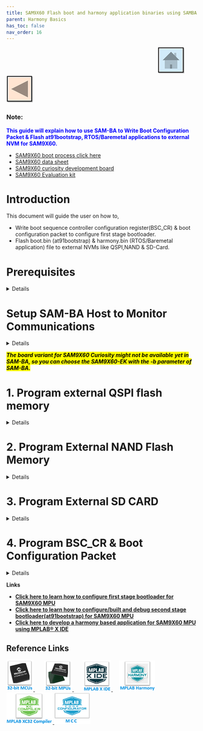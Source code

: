 ```yaml
---
title: SAM9X60 Flash boot and harmony application binaries using SAMBA 
parent: Harmony Basics
has_toc: false
nav_order: 16
---
```


&nbsp;&nbsp;&nbsp;&nbsp;&nbsp;&nbsp;&nbsp;&nbsp;&nbsp;&nbsp;&nbsp;&nbsp;&nbsp;&nbsp;&nbsp;&nbsp;&nbsp;&nbsp;&nbsp;&nbsp;&nbsp;&nbsp;&nbsp;&nbsp;&nbsp;&nbsp;&nbsp;&nbsp; &nbsp;&nbsp;&nbsp;&nbsp;&nbsp;&nbsp;&nbsp;&nbsp;&nbsp;&nbsp;&nbsp;&nbsp;&nbsp;&nbsp;&nbsp;&nbsp;&nbsp;&nbsp;&nbsp;&nbsp;&nbsp;&nbsp;&nbsp;&nbsp;&nbsp;&nbsp;&nbsp;&nbsp;&nbsp;&nbsp;&nbsp;&nbsp;&nbsp;&nbsp;&nbsp;&nbsp;&nbsp;&nbsp;&nbsp;&nbsp;&nbsp;&nbsp;&nbsp;&nbsp;&nbsp;&nbsp;&nbsp;&nbsp;&nbsp;&nbsp;&nbsp;&nbsp;&nbsp;&nbsp;&nbsp;&nbsp;&nbsp;&nbsp;&nbsp;&nbsp;&nbsp;&nbsp;&nbsp;&nbsp;&nbsp;&nbsp;&nbsp;&nbsp;&nbsp;&nbsp;&nbsp;&nbsp;[<img src="../../r_images/quick_home.png" title="Home">](../../../readme.md) [<img src="../../r_images/quick_back.png"  title="Back">](../readme.md)


### Note:
<span style="color:blue"> **This guide will explain how to use SAM-BA to  Write Boot Configuration Packet & Flash at91bootstrap, RTOS/Baremetal applications to external NVM for SAM9X60.**</span>
- [SAM9X60 boot process click here](https://www.microchip.com/en-us/education/developer-help/learn-products/mcu-mpu/32bit-mpu/sam9x60-boot-process)
- [SAM9X60 data sheet](https://www.microchip.com/en-us/product/SAM9X60)
- [SAM9X60 curiosity development board ](https://www.microchip.com/en-us/development-tool/EV40E67A)
- [SAM9X60 Evaluation kit ](https://www.microchip.com/en-us/development-tool/dt100126)

# Introduction
This document will guide the user on how to, 
  * Write boot sequence controller configuration register(BSC_CR) & boot configuration packet to configure first stage bootloader.
  * Flash boot.bin (at91bootstrap) & harmony.bin (RTOS/Baremetal application) file to external NVMs like QSPI,NAND & SD-Card.

# Prerequisites
<details>
  <summary> Details
</summary>   <br>

* Familiar with the features of the SAM9X60_board (board can be evaluation Kit or Curiosity board) and understanding about the jumpers & Connectors in the board.
* Install SAM-BA tool on your windows host PC.
  * To Download the latest version of SAM-BA tool for Windows [click this link](https://www.microchip.com/en-us/development-tool/SAM-BA-In-system-Programmer).
  * Download the ZIP file and unzip it into a working directory of your choice.
  * Add the SAM-BA directory path to the environment variables.
    * To do this from your PC --> Open the Start Search, type in “env”.
    * Choose “Edit the system environment variables” --> Click "Environment Variables" --> "System Variables" --> add SAM-BA directory path to path variables.
      <img src = "images/7.png" align="middle">
  * Once the SAM-BA Host program has been installed, the execution of the application is from the Windows command prompt.
  * Now open Windows command prompt and enter the below command to ensure sam-ba is installed properly.<br>
    ***sam-ba -v***<br>
	<img src = "images/5a.png" align="middle">

* [Refer this link](../sam9x60_configure_second_stage_bootloader/readme.md) to configure and build the at91bootstrap to load the application from the user preferred NVM like QSPI, NAND or SDCard.
  
  **Note:** This resultant at91bootstrap file (boot.bin) built with the preferred NVM configuration only to be used here.
* [Refer this link](../sam9x60_configure_second_stage_bootloader/readme.md) to build harmony application.
</details> 

# Setup SAM-BA Host to Monitor Communications 
<details>
  <summary> Details
</summary>   <br>
In this section you will establish SAM-BA Host Application communications with the target’s (SAM9X60) SAM-BA Monitor. Then you will use the SAM-BA Host Applet (qspiflash) to erase and then write the boot.bin (at91bootstrap) and harmony.bin (MPLAB Harmony 3 application) binary images to NOR Flash Memory. 
<br>

Step 1: To communicate with the SAM-BA Monitor on the target, you must have installed the SAM-BA Host on a Host Computer. 

Step 2: Ensure there is no SD memory card inserted.

Step 3: Power the board by connecting a Micro-B USB cable to USBA port (J7) on the SAM9X60-EK or (J1) on the SAM9X60 Curiosity Development Board.

Step 4: Establish UART serial communication with PC through J24 on SAM9X60 Evaluation Kit or J11 on SAM9X60 Curiosity Development Board.

Step 5: Open Disable boot Jumper(J13) on SAM9X60 Evaluation Kit or Open the J4 NAND boot jumper on SAM9X60 Curiosity Development Board.

Step 6:
  * If you are using SAM9X60 Evaluation Kit follow these steps:
    * 5.1. Push and hold the "DIS_BOOT" button.(This disables booting from the onboard memories - NAND and NOR(QSPI) flash Memory)
	* 5.2. Reset the board by pressing and then releasing the reset "nRST" button.
    * 5.3. Release the "DIS_BOOT" button.

  * If you are using SAM9X60 Curiosity Development Board follow these steps:
    * 5.1. Open the J4 NAND boot jumper.(This disables booting from the NAND flash Memory)
	* 5.2. Reset the board by pressing and then releasing the reset "RESET" button.
    * 5.3. Close the J4 NAND boot jumper.

Now, the SAM9X60_board will boot to the SAM-BA Monitor and start communications with the SAM-BA Host Application. 

***Note:***
  * SAM-BA communication Port can be j-link, serial or secure.

  * If user want to program the SAM9X60 Evaluation Kit, using  j-link instead of serial UART port, then connect J22 with PC via USB cable and replace “serial” in SAM-BA commands with “j-link”.

    * Eg: Replace **sam-ba -p serial -b sam9x60-ek -a lowlevel** with ***sam-ba -p j-link -b sam9x60-ek -a lowlevel***

</details> 

<mark>***The board variant for SAM9X60 Curiosity might not be available yet in SAM-BA, so you can choose the SAM9X60-EK with the -b parameter of SAM-BA.*** </mark>
# 1. Program external QSPI flash memory
<details>
  <summary> Details
</summary>  <br>

## 1.1. Erase QSPI flash memory
   Erase the contents of the QSPI Flash memory on the SAM9X60*board* with the following command: 
   
   ***sam-ba -p serial -b sam9x60-ek -a qspiflash -c erase***

   <mark>Example:</mark>

<img src = "images/1.png" align="middle">

## 1.2. Program boot.bin to QSPI flash memory
   Program the boot.bin file on the SAM9X60_board with the following command: 
   
   ***sam-ba -p serial -b sam9x60-ek -a qspiflash -c writeboot:boot.bin***
   * Note: Change directory to the location of boot.bin

   <mark>Example:</mark>

<img src = "images/2.png" align="middle">


**Note:** [Refer this link](../sam9x60_configure_second_stage_bootloader/readme.md) to configure and build the at91bootstrap to load the application from QSPI.

The at91bootstrap file (boot.bin) built with QSPI configuration only to be used here.


## 1.3. Program harmony.bin to QSPI flash memory
   To program the application binary, harmony.bin file on the SAM9X60_board, use the following command:
   
   ***sam-ba -p serial -b sam9x60-ek -a qspiflash -c write:harmony.bin:QSPI_OFFSET***
   
   **Note:**<br>
     * The QSPI_OFFSET should be the same offset used in the KCONFIG, while configuring the at91bootstrap to load from external QSPI <br>
     * Change directory to the location of harmony.bin.

   <mark>Example:</mark>

<img src = "images/3.png" align="middle">

## <mark>Note:</mark>
To learn about more SAM-BA applet commands, refer your **SAM-BA installation directory**/doc/applet.html
</details> 


# 2. Program External NAND Flash Memory
<details>
  <summary> Details
</summary>   <br>
<mark>Note:By default PMECC configuration for the NAND populated on the SAM9X60 Curiosity Development Board is not aligned with the one of the SAM9X60-EK board.
           The PMECC parameter for the SAM9X60 Curiosity board with MX30LF4G28AD-XKI NAND flash memory is 0xc2605007.
		   User has to do the below two modification to use sam9x60-ek sam-ba applet on curiosity to program NAND flash memory.
		   For information on NAND header values, please refer to SAM9X60 datasheet section "12.4.7.1.1 Method 1 (recommended): NAND Flash Specific Header Detection".</mark>
		   
  * To modify the PMECC parameter in the SAM-BA Applet --> open **sam-ba installation directory**/qml/SAMBA/Device/SAM9X60/SAM9X60EK.qml and modify the NAND Flash header to ***0xc2605007***

  <img src = "images/8.png" align="middle"><br>
  * Set the NAND header of the SAM9X60 Curiosity Development boadr using the below command.<br>
 ***sam-ba -p serial -b sam9x60-ek -a nandflash:::0xc2605007***<br>

  <img src = "images/9.png" align="middle">

## 2.1. Erase NAND flash memory
   Erase the contents of the NAND Flash memory on the SAM9X60_board with the following command:
   
   ***sam-ba -p serial -b sam9x60-ek -a nandflash -c erase***
   
  <mark>Example:</mark>

<img src = "images/4.png" align="middle">

## 2.2. Program boot.bin to NAND flash memory
   Program the boot.bin file on the SAM9X60_board_ with the following command:
   
   ***sam-ba -p serial -b sam9x60-ek -a nandflash -c writeboot:boot.bin***
  * Note: Change directory to the location of boot.bin
 <mark>Example:</mark>

<img src = "images/6.png" align="middle">

**Note:** [Refer this link](../sam9x60_configure_second_stage_bootloader/readme.md) to configure and build the at91bootstrap to load the application from NAND flash memory.

The at91bootstrap file (boot.bin) built with NAND configuration only to be used here.


## 2.3. Program harmony.bin to NAND flash memory
   To program the application binary, harmony.bin file on the SAM9X60_board, use the following command:
   
   ***sam-ba -p serial -b sam9x60-ek -a nandflash -c write:harmony.bin:NAND_OFFSET***

   **Note:** <br>
      * The NAND_OFFSET should be same as the one used in the KCONFIG, while configuring the at91bootstrap to load from external NAND flash.<br>
      * Change directory to the location of harmony.bin.<br>

   <mark>Example:</mark>

<img src = "images/5.png" align="middle">

## <mark>Note:</mark>
To learn about more SAM-BA applet commands, refer your **SAM-BA installation directory**/doc/applet.html
</details> 

# 3. Program External SD CARD
<details>
  <summary> Details
</summary>   <br>
To program the at91bootstrap -boot.bin file and application binary -harmony.bin file on SD-card:

  * (i)  Format the SD card using your PC/Laptop.
  * (ii) Copy and paste boot.bin and harmony.bin into the SD card from your host PC.

**Note:** [Refer this link](../sam9x60_configure_second_stage_bootloader/readme.md) to configure and build the at91bootstrap to load the application from SD Card.

The at91bootstrap file (boot.bin) built with SD card configuration should be used here.

</details>


# 4. Program BSC_CR & Boot Configuration Packet
<details>
  <summary> Details
</summary>   <br>
After a reset, The ROM code reads the Boot Configuration Packet from the SRAM dedicated to Emulation mode if the bit BSC_CR.EMUL_EN is set to 1 or from the OTP matrix and configure boot sequence, Enable/Disable Monitor, configure the serial console UART.

Using Emulated OTP enables the user to test several boot configuration options, including secure boot mode without programming the OTP.

**Note:** If Emulation mode is enabled, the emulation SRAM is not backed up. After a power off/on, the configuration and content are lost.

## 4.1. Enable/Disable Emulation mode in BSC_CR

To Enable/Disable Emulation mode in Boot Sequence Controller Configuration Register (BSC_CR), the following SAM-BA command should be used:

//To Enable Emulation Mode:

***sam-ba -p serial -d sam9x60 -a bootconfig -c writecfg:bscr: EMULATION_ENABLED***

//To Disable Emulation Mode:

***sam-ba -p serial -d sam9x60 -a bootconfig -c writecfg:bscr: EMULATION_DISABLED***

## 4.2. Steps to write Boot Configuration Packet to emulated SRAM
 1. Emulation enable : sam-ba -p serial -d sam9x60 -a bootconfig -c writecfg:bscr:EMULATION_ENABLED
 2. Reset            : sam-ba -p serial -d sam9x60 -a bootconfig -c resetemul
 3. Refresh config   : sam-ba -p serial -d sam9x60 -a bootconfig -c refreshcfg:emul
 4. Write Config     : sam-ba -p serial -d sam9x60 -a bootconfig -c writecfg:bcp-emul:NFC_IOSET1 // Refer section 4.4. for different configurations
 5. Lock config      : sam-ba -p serial -d sam9x60 -a bootconfig -c lockcfg:bcp-emul

## 4.3. Steps to write Boot Configuration Packet to OTP
 1. Emulation disable: sam-ba -p serial -d sam9x60 -a bootconfig -c writecfg:bscr:EMULATION_DISABLED
 2. Refresh config   : sam-ba -p serial -d sam9x60 -a bootconfig -c refreshcfg:otp
 3. Write Config     : sam-ba -p serial -d sam9x60 -a bootconfig -c writecfg:bcp-otp:NFC_IOSET1 // Refer section 4.4. for different configurations
 4. Lock config      : sam-ba -p serial -d sam9x60 -a bootconfig -c lockcfg:bcp-otp

## 4.4. Boot Configuration Packet- different configurations available:
The writecfg command programs the Boot Configuration Packet (BCP) into the ***Emulated SRAM***, if the ***emulation mode of the OTPC is enabled***. Else BCP packets are stored inside the ***OTP matrix***.

User can use the below command to get the full list of boot configurations possible:

***sam-ba -p serial -d sam9x60 -a bootconfig -c writecfg:help***

<mark>Example boot configurations:</mark>

// boot config with Serial Console on FLEXCOM0, boot from SDMMC1 (PA10 as card-detect pin) store in OTP matrix

***sam-ba -p serial -d sam9x60 -a bootconfig -c writecfg: bcp-otp:FLEXCOM0_USART_IOSET1,SDMMC1_IOSET1_PA10***

// Empty boot configuration packet in OTP matrix

***sam-ba -p serial -d sam9x60 -a bootconfig -c writecfg: bcp-otp:***

// boot config with SAM-BA Monitor Disabled, boot from SDMMC1 (PA10 as card-detect pin) store in OTP-Emulation mode

***sam-ba -p serial -d sam9x60 -a bootconfig -c writecfg: bcp-emul:MONITOR_DISABLED,SDMMC1_IOSET1_PA10***

// Empty boot configuration packet in OTP-Emulation mode- Emulated SRAM

***sam-ba -p serial -d sam9x60 -a bootconfig -c writecfg: bcp-emul:***



## <mark>Note:</mark>

To learn about more bootconfig SAM-BA applet commands: Refer your **SAM-BA installation directory**/doc/bootconfig-otp.html

</details>

**Links**
  * **[Click here to learn how to configure first stage bootloader for SAM9X60 MPU](../sam9x60_configure_first_stage_bootloader/readme.md)**
  * **[Click here to learn how to configure/built and debug second stage bootloader(at91bootstrap) for SAM9X60 MPU](../sam9x60_configure_second_stage_bootloader/readme.md)**
  * **[Click here to develop a harmony based application for SAM9X60 MPU using MPLAB® X IDE ](../sam9x60_getting_started_application_using_mcc/readme.md)**

## Reference Links
[<a href="https://www.microchip.com/design-centers/32-bit" target="_blank"> <img src="../../r_images/32_bit_mcus.png"> </a>]()  &nbsp; &nbsp; &nbsp; [<a href="https://www.microchip.com/design-centers/32-bit-mpus" target="_blank"> <img src="../../r_images/32_bit_mpus.png"> </a>]()  &nbsp; &nbsp; &nbsp; [<a href="https://www.microchip.com/mplab/mplab-x-ide" target="_blank"> <img src="../../r_images/mplab_x_ide.png"> </a>]()  &nbsp; &nbsp; [<a href="https://www.microchip.com/mplab/mplab-harmony" target="_blank"> <img src="../../r_images/mplab_harmony.png"> </a>]() [<a href="https://www.microchip.com/mplab/compilers" target="_blank"> <img src="../../r_images/mplab_compiler.png"> </a>]()  [<a href="https://www.microchip.com/en-us/tools-resources/configure/mplab-code-configurator" target="_blank"> <img src="../../r_images/mcc_harmony.png"> </a>]()

